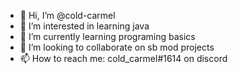 - 👋 Hi, I’m @cold-carmel
- 👀 I’m interested in learning java
- 🌱 I’m currently learning programing basics
- 💞️ I’m looking to collaborate on sb mod projects
- 📫 How to reach me: cold_carmel#1614 on discord

<!---
cold-carmel/cold-carmel is a ✨ special ✨ repository because its `README.md` (this file) appears on your GitHub profile.
You can click the Preview link to take a look at your changes.
--->
